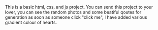 This is a basic html, css, and js project.
You can send this project to your lover, you can see the random photos and some beatiful qoutes for generation as soon as someone click "click me", I have added various gradient colour of hearts.
